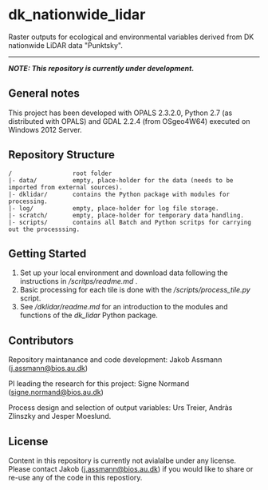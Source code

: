# dk_nationwide_lidar
Raster outputs for ecological and environmental variables derived from DK nationwide LiDAR data "Punktsky".

---
__*NOTE: This repository is currently under development.*__

## General notes
This project has been developed with OPALS 2.3.2.0, Python 2.7 (as distributed with OPALS) and GDAL 2.2.4 (from OSgeo4W64) executed on Windows 2012 Server. 

## Repository Structure
```
/                 root folder
|- data/          empty, place-holder for the data (needs to be imported from external sources).
|- dklidar/       contains the Python package with modules for processing.
|- log/           empty, place-holder for log file storage.
|- scratch/       empty, place-holder for temporary data handling.
|- scripts/       contains all Batch and Python scritps for carrying out the processsing.
```
## Getting Started
1. Set up your local environment and download data following the instructions in  */scritps/readme.md* .
2. Basic processing for each tile is done with the */scripts/process_tile.py* script.
3. See */dklidar/readme.md* for an introduction to the modules and functions of the *dk_lidar* Python package.

## Contributors
Repository maintanance and code development: Jakob Assmann (j.assmann@bios.au.dk)

PI leading the research for this project: Signe Normand (signe.normand@bios.au.dk)

Process design and selection of output variables: Urs Treier, Andràs Zlinszky and Jesper Moeslund.

## License
Content in this repository is currently not avialalbe under any license. Please contact Jakob (j.assmann@bios.au.dk) if you would like to share or re-use any of the code in this repostiory. 

